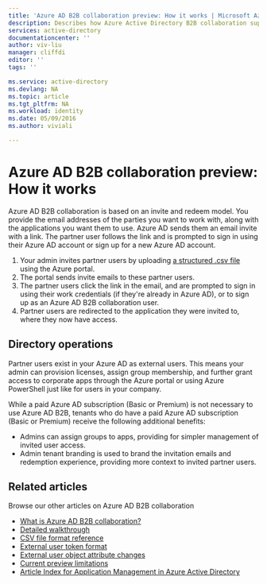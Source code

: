 ```yaml
---
title: 'Azure AD B2B collaboration preview: How it works | Microsoft Azure'
description: Describes how Azure Active Directory B2B collaboration supports your cross-company relationships by enabling business partners to selectively access your corporate applications
services: active-directory
documentationcenter: ''
author: viv-liu
manager: cliffdi
editor: ''
tags: ''

ms.service: active-directory
ms.devlang: NA
ms.topic: article
ms.tgt_pltfrm: NA
ms.workload: identity
ms.date: 05/09/2016
ms.author: viviali

---
```

# Azure AD B2B collaboration preview: How it works
Azure AD B2B collaboration is based on an invite and redeem model. You provide the email addresses of the parties you want to work with, along with the applications you want them to use. Azure AD sends them an email invite with a link. The partner user follows the link and is prompted to sign in using their Azure AD account or sign up for a new Azure AD account.

1. Your admin invites partner users by uploading [a structured .csv file](active-directory-b2b-references-csv-file-format.md) using the Azure portal.
2. The portal sends invite emails to these partner users.
3. The partner users click the link in the email, and are prompted to sign in using their work credentials (if they're already in Azure AD), or to sign up as an Azure AD B2B collaboration user.
4. Partner users are redirected to the application they were invited to, where they now have access.

## Directory operations
Partner users exist in your Azure AD as external users. This means your admin can provision licenses, assign group membership, and further grant access to corporate apps through the Azure portal or using Azure PowerShell just like for users in your company.

While a paid Azure AD subscription (Basic or Premium) is not necessary to use Azure AD B2B, tenants who do have a paid Azure AD subscription (Basic or Premium) receive the following additional benefits:

* Admins can assign groups to apps, providing for simpler management of invited user access.
* Admin tenant branding is used to brand the invitation emails and redemption experience, providing more context to invited partner users.

## Related articles
 Browse our other articles on Azure AD B2B collaboration

* [What is Azure AD B2B collaboration?](active-directory-b2b-what-is-azure-ad-b2b.md)
* [Detailed walkthrough](active-directory-b2b-detailed-walkthrough.md)
* [CSV file format reference](active-directory-b2b-references-csv-file-format.md)
* [External user token format](active-directory-b2b-references-external-user-token-format.md)
* [External user object attribute changes](active-directory-b2b-references-external-user-object-attribute-changes.md)
* [Current preview limitations](active-directory-b2b-current-preview-limitations.md)
* [Article Index for Application Management in Azure Active Directory](active-directory-apps-index.md)

